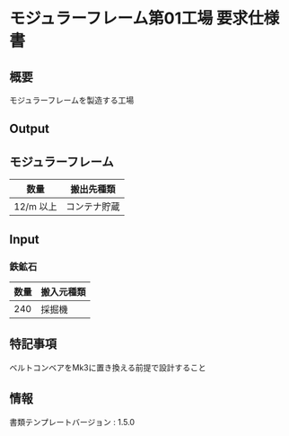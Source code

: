 # モジュラーフレーム第01工場 要求仕様書

## 概要
モジュラーフレームを製造する工場

## Output
## モジュラーフレーム
|数量|搬出先種類|
|---|---|
|12/m 以上|コンテナ貯蔵|

## Input
### 鉄鉱石
|数量|搬入元種類|
|---|---|
|240|採掘機|

## 特記事項
ベルトコンベアをMk3に置き換える前提で設計すること

## 情報
書類テンプレートバージョン : 1.5.0
